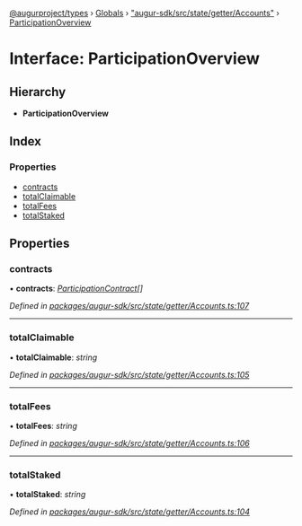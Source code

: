[@augurproject/types](../README.md) › [Globals](../globals.md) › ["augur-sdk/src/state/getter/Accounts"](../modules/_augur_sdk_src_state_getter_accounts_.md) › [ParticipationOverview](_augur_sdk_src_state_getter_accounts_.participationoverview.md)

# Interface: ParticipationOverview

## Hierarchy

* **ParticipationOverview**

## Index

### Properties

* [contracts](_augur_sdk_src_state_getter_accounts_.participationoverview.md#contracts)
* [totalClaimable](_augur_sdk_src_state_getter_accounts_.participationoverview.md#totalclaimable)
* [totalFees](_augur_sdk_src_state_getter_accounts_.participationoverview.md#totalfees)
* [totalStaked](_augur_sdk_src_state_getter_accounts_.participationoverview.md#totalstaked)

## Properties

###  contracts

• **contracts**: *[ParticipationContract](_augur_sdk_src_state_getter_accounts_.participationcontract.md)[]*

*Defined in [packages/augur-sdk/src/state/getter/Accounts.ts:107](https://github.com/AugurProject/augur/blob/69c4be52bf/packages/augur-sdk/src/state/getter/Accounts.ts#L107)*

___

###  totalClaimable

• **totalClaimable**: *string*

*Defined in [packages/augur-sdk/src/state/getter/Accounts.ts:105](https://github.com/AugurProject/augur/blob/69c4be52bf/packages/augur-sdk/src/state/getter/Accounts.ts#L105)*

___

###  totalFees

• **totalFees**: *string*

*Defined in [packages/augur-sdk/src/state/getter/Accounts.ts:106](https://github.com/AugurProject/augur/blob/69c4be52bf/packages/augur-sdk/src/state/getter/Accounts.ts#L106)*

___

###  totalStaked

• **totalStaked**: *string*

*Defined in [packages/augur-sdk/src/state/getter/Accounts.ts:104](https://github.com/AugurProject/augur/blob/69c4be52bf/packages/augur-sdk/src/state/getter/Accounts.ts#L104)*
